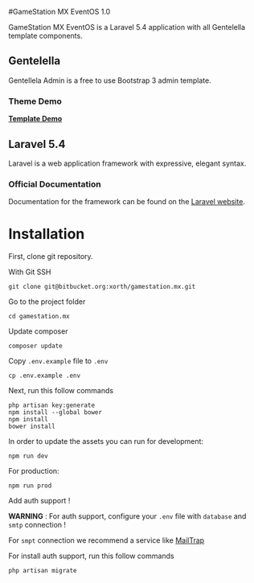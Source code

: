 #GameStation MX EventOS 1.0

GameStation MX EventOS is a Laravel 5.4 application with all Gentelella template components.

## Gentelella

Gentellela Admin is a free to use Bootstrap 3 admin template.

### Theme Demo

**[Template Demo](https://colorlib.com/polygon/gentelella/index.html)**

## Laravel 5.4

Laravel is a web application framework with expressive, elegant syntax.

### Official Documentation

Documentation for the framework can be found on the [Laravel website](http://laravel.com/docs/5.3).

# Installation

First, clone git repository.

With Git SSH
```
git clone git@bitbucket.org:xorth/gamestation.mx.git
```

Go to the project folder
```
cd gamestation.mx
```

Update composer
```
composer update
```

Copy ```.env.example``` file to ```.env```

```
cp .env.example .env
```

Next, run this follow commands

```
php artisan key:generate
npm install --global bower
npm install
bower install
```

In order to update the assets you can run for development:
```
npm run dev
```

For production:
```
npm run prod
```

Add auth support !

**WARNING** : For auth support, configure your ```.env``` file with ```database``` and ```smtp``` connection !

For ```smpt``` connection we recommend a service like [MailTrap](https://mailtrap.io/)

For install auth support, run this follow commands

```
php artisan migrate
```
